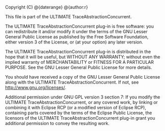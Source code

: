 Copyright (C) @{daterange} @{author:r}

This file is part of the ULTIMATE TraceAbstractionConcurrent.

The ULTIMATE TraceAbstractionConcurrent plug-in is free software: you can redistribute it and/or modify
it under the terms of the GNU Lesser General Public License as published
by the Free Software Foundation, either version 3 of the License, or
(at your option) any later version.

The ULTIMATE TraceAbstractionConcurrent plug-in is distributed in the hope that it will be useful,
but WITHOUT ANY WARRANTY; without even the implied warranty of
MERCHANTABILITY or FITNESS FOR A PARTICULAR PURPOSE. See the
GNU Lesser General Public License for more details.

You should have received a copy of the GNU Lesser General Public License
along with the ULTIMATE TraceAbstractionConcurrent. If not, see <http://www.gnu.org/licenses/>.

Additional permission under GNU GPL version 3 section 7:
If you modify the ULTIMATE TraceAbstractionConcurrent, or any covered work, by linking
or combining it with Eclipse RCP (or a modified version of Eclipse RCP), 
containing parts covered by the terms of the Eclipse Public License, the 
licensors of the ULTIMATE TraceAbstractionConcurrent plug-in grant you additional permission 
to convey the resulting work.
